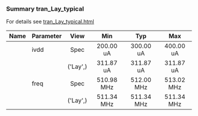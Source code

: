 ### Summary tran_Lay_typical

For details see <a href='tran_Lay_typical.html'>tran_Lay_typical.html</a>

|**Name**|**Parameter**|**View**|**Min** | **Typ** | **Max**|
|:---|:---|:---:|:---:|:---:|:---:|
||ivdd | Spec | 200.00 uA | 300.00 uA | 400.00 uA |
| | | ('Lay',)|311.87 uA | 311.87 uA | 311.87 uA |
||freq | Spec | 510.98 MHz | 512.00 MHz | 513.02 MHz |
| | | ('Lay',)|511.34 MHz | 511.34 MHz | 511.34 MHz |

